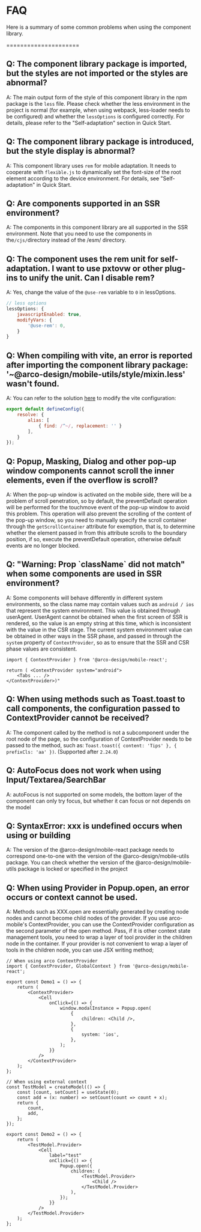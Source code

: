 # FAQ

Here is a summary of some common problems when using the component library.

=====================

## Q: The component library package is imported, but the styles are not imported or the styles are abnormal?

A: The main output form of the style of this component library in the npm package is the `less` file. Please check whether the less environment in the project is normal (for example, when using webpack, less-loader needs to be configured) and whether the `lessOptions` is configured correctly. For details, please refer to the "Self-adaptation" section in Quick Start.

## Q: The component library package is introduced, but the style display is abnormal?

A: This component library uses `rem` for mobile adaptation. It needs to cooperate with `flexible.js` to dynamically set the font-size of the root element according to the device environment. For details, see "Self-adaptation" in Quick Start.

## Q: Are components supported in an SSR environment?

A: The components in this component library are all supported in the SSR environment. Note that you need to use the components in the`/cjs/`directory instead of the /esm/ directory.

## Q: The component uses the rem unit for self-adaptation. I want to use pxtovw or other plug-ins to unify the unit. Can I disable rem?

A: Yes, change the value of the `@use-rem` variable to `0` in lessOptions.

```js
// less options
lessOptions: {
    javascriptEnabled: true,
    modifyVars: {
        '@use-rem': 0,
    }
}
```

## Q: When compiling with vite, an error is reported after importing the component library package: '~@arco-design/mobile-utils/style/mixin.less' wasn't found.

A: You can refer to the solution [here](https://github.com/vitejs/vite/issues/2185) to modify the vite configuration:

```js
export default defineConfig({
    resolve: {
        alias: [
            { find: /^~/, replacement: '' }
        ],
    }
});
```

## Q: Popup, Masking, Dialog and other pop-up window components cannot scroll the inner elements, even if the overflow is scroll?

A: When the pop-up window is activated on the mobile side, there will be a problem of scroll penetration, so by default, the preventDefault operation will be performed for the touchmove event of the pop-up window to avoid this problem. This operation will also prevent the scrolling of the content of the pop-up window, so you need to manually specify the scroll container through the `getScrollContainer` attribute for exemption, that is, to determine whether the element passed in from this attribute scrolls to the boundary position, if so, execute the preventDefault operation, otherwise default events are no longer blocked.

## Q: "Warning: Prop \`className\` did not match" when some components are used in SSR environment?

A: Some components will behave differently in different system environments, so the class name may contain values such as `android / ios` that represent the system environment. This value is obtained through userAgent. UserAgent cannot be obtained when the first screen of SSR is rendered, so the value is an empty string at this time, which is inconsistent with the value in the CSR stage. The current system environment value can be obtained in other ways in the SSR phase, and passed in through the `system` property of `ContextProvider`, so as to ensure that the SSR and CSR phase values are consistent.

```tsx
import { ContextProvider } from '@arco-design/mobile-react';

return ( <ContextProvider system="android">
    <Tabs ... />
</ContextProvider>)"
```

## Q: When using methods such as Toast.toast to call components, the configuration passed to ContextProvider cannot be received?

A: The component called by the method is not a subcomponent under the root node of the page, so the configuration of ContextProvider needs to be passed to the method, such as: `Toast.toast({ content: 'Tips' }, { prefixCls: 'aa' })`. (Supported after `2.24.0`)

## Q: AutoFocus does not work when using Input/Textarea/SearchBar

A: autoFocus is not supported on some models, the bottom layer of the component can only try focus, but whether it can focus or not depends on the model

## Q: SyntaxError: xxx is undefined occurs when using or building

A: The version of the @arco-design/mobile-react package needs to correspond one-to-one with the version of the @arco-design/mobile-utils package. You can check whether the version of the @arco-design/mobile-utils package is locked or specified in the project

## Q: When using Provider in Popup.open, an error occurs or context cannot be used.

A: Methods such as XXX.open are essentially generated by creating node nodes and cannot become child nodes of the provider. If you use arco-mobile's ContextProvider, you can use the ContextProvider configuration as the second parameter of the open method. Pass, if it is other context state management tools, you need to wrap a layer of tool provider in the children node in the container. If your provider is not convenient to wrap a layer of tools in the children node, you can use JSX writing method;

```tsx
// When using arco ContextProvider
import { ContextProvider, GlobalContext } from '@arco-design/mobile-react';

export const Demo1 = () => {
    return (
        <ContextProvider>
            <Cell
                onClick={() => {
                    window.modalInstance = Popup.open(
                        {
                            children: <Child />,
                        },
                        {
                            system: 'ios',
                        },
                    );
                }}
            />
        </ContextProvider>
    );
};

// When using external context
const TestModel = createModel(() => {
    const [count, setCount] = useState(0);
    const add = (x: number) => setCount(count => count + x);
    return {
        count,
        add,
    };
});

export const Demo2 = () => {
    return (
        <TestModel.Provider>
            <Cell
                label="test"
                onClick={() => {
                    Popup.open({
                        children: (
                            <TestModel.Provider>
                                <Child />
                            </TestModel.Provider>
                        ),
                    });
                }}
            />
        </TestModel.Provider>
    );
};
```
